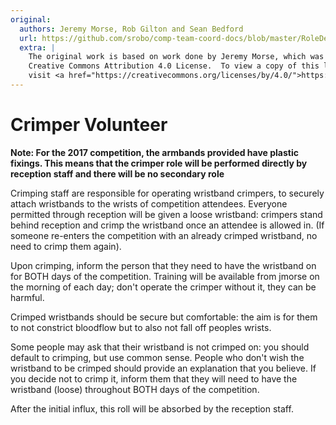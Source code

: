 ```yaml
---
original:
  authors: Jeremy Morse, Rob Gilton and Sean Bedford
  url: https://github.com/srobo/comp-team-coord-docs/blob/master/RoleDescriptions/crimper.md
  extra: |
    The original work is based on work done by Jeremy Morse, which was under the
    Creative Commons Attribution 4.0 License.  To view a copy of this license,
    visit <a href="https://creativecommons.org/licenses/by/4.0/">https://creativecommons.org/licenses/by/4.0/</a>.
---
```

# Crimper Volunteer

**Note: For the 2017 competition, the armbands provided have plastic fixings. This means that the crimper role will be performed directly by reception staff and there will be no secondary role**

Crimping staff are responsible for operating wristband crimpers, to securely
attach wristbands to the wrists of competition attendees. Everyone permitted
through reception will be given a loose wristband: crimpers stand behind
reception and crimp the wristband once an attendee is allowed in. (If someone
re-enters the competition with an already crimped wristband, no need to crimp
them again).

Upon crimping, inform the person that they need to have the wristband on for
BOTH days of the competition. Training will be available from jmorse on the
morning of each day; don't operate the crimper without it, they can be harmful.

Crimped wristbands should be secure but comfortable: the aim is for them to not
constrict bloodflow but to also not fall off peoples wrists.

Some people may ask that their wristband is not crimped on: you should default
to crimping, but use common sense. People who don't wish the wristband to be
crimped should provide an explanation that you believe. If you decide not to
crimp it, inform them that they will need to have the wristband (loose)
throughout BOTH days of the competition.

After the initial influx, this roll will be absorbed by the reception
staff.
